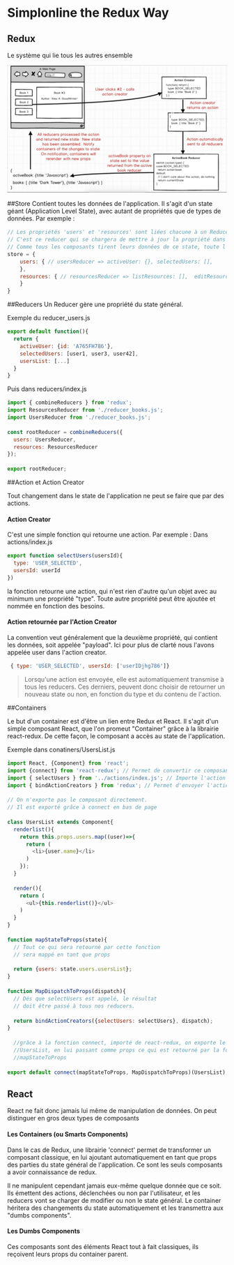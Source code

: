 # Simplonline the Redux Way

## Redux
Le système qui lie tous les autres ensemble

![Alt text](./redux-schema.png)

##Store
Contient toutes les données de l'application. Il s'agit d'un state géant (Application Level State), avec autant de propriétés que de types de données.  Par exemple :
```javascript
// Les propriétés 'users' et 'resources' sont liées chacune à un Reducer.
// C'est ce reducer qui se chargera de mettre à jour la propriété dans le state général.
// Comme tous les composants tirent leurs données de ce state, toute l'application est automatiquement mise à jour.
store = {
	users: { // usersReducer => activeUser: {},	selectedUsers: [],
	},
	resources: { // resourcesReducer => listResources: [],	editResource: {}, viewResource: {}
	}
}
```

##Reducers
Un Reducer gère une propriété du state général.

Exemple du reducer_users.js
```javascript
export default function(){
  return {
    activeUser: {id: 'A765FH786'},
    selectedUsers: [user1, user3, user42],
    usersList: [...]
  }
}
```
Puis dans reducers/index.js

```javascript
import { combineReducers } from 'redux';
import ResourcesReducer from './reducer_books.js';
import UsersReducer from './reducer_books.js';

const rootReducer = combineReducers({
  users: UsersReducer,
  resources: ResourcesReducer
});

export rootReducer;
```

##Action et Action Creator

Tout changement dans le state de l'application ne peut se faire que par des actions.

#### Action Creator

C'est une simple fonction qui retourne une action. Par exemple :
Dans actions/index.js

```javascript
export function selectUsers(usersId){
  type: 'USER_SELECTED',
  usersId: userId
})
```

la fonction retourne une action, qui n'est rien d'autre qu'un objet avec au minimum une propriété "type".
Toute autre propriété peut être ajoutée et nommée en fonction des besoins.

#### Action retournée par l'Action Creator

La convention veut généralement que la deuxième propriété, qui contient les données, soit appelée "payload". Ici pour plus de clarté nous l'avons appelée user dans l'action creator.
```javascript
 { type: 'USER_SELECTED', usersId: ['userIDjhg786']}
```

> Lorsqu'une action est envoyée, elle est automatiquement transmise à tous les reducers. Ces derniers, peuvent donc choisir de retourner un nouveau state ou non, en fonction du type et du contenu de l'action.

##Containers

Le but d'un container est d'être un lien entre Redux et React. Il s'agit d'un simple composant React, que l'on promeut "Container" grâce à la librairie react-redux. De cette façon, le composant a accès au state de l'application.

Exemple dans conatiners/UsersList.js

```javascript
import React, {Component} from 'react';
import {connect} from 'react-redux'; // Permet de convertir ce composant en container
import { selectUsers } from '../actions/index.js'; // Importe l'action creator dont on a besoin
import { bindActionCreators } from 'redux'; // Permet d'envoyer l'action à tous les reducers

// On n'exporte pas le composant directement.
// Il est exporté grâce à connect en bas de page

class UsersList extends Component{
  renderlist(){
    return this.props.users.map((user)=>{
      return (
        <li>{user.name}</li>
      )
    });
  }

  render(){
    return (
      <ul>{this.renderlist()}</ul>
    )
  }
}

function mapStateToProps(state){
  // Tout ce qui sera retourné par cette fonction
  // sera mappé en tant que props

  return {users: state.users.usersList};
}

function MapDispatchToProps(dispatch){
  // Dés que selectUsers est appelé, le résultat
  // doit être passé à tous nos reducers.

  return bindActionCreators({selectUsers: selectUsers}, dispatch);
}

  //grâce à la fonction connect, importé de react-redux, on exporte le composant
  //UsersList, en lui passant comme props ce qui est retourné par la fonction
  //mapStateToProps

export default connect(mapStateToProps, MapDispatchToProps)(UsersList);

```

## React
React ne fait donc jamais lui même de manipulation de données. On peut distinguer en gros deux types de composants

#### Les Containers (ou Smarts Components)

Dans le cas de Redux, une librairie 'connect' permet de transformer un composant classique, en lui ajoutant automatiquement en tant que props des parties du state général de l'application. Ce sont les seuls composants a avoir connaissance de redux.

Il ne manipulent cependant jamais eux-même quelque donnée que ce soit. Ils émettent des actions, déclenchées ou non par l'utilisateur, et les reducers vont se charger de modifier ou non le state général. Le container héritera des changements du state automatiquement et les transmettra aux "dumbs components".

#### Les Dumbs Components

Ces composants sont des éléments React tout à fait classiques, ils reçoivent leurs props du container parent.
